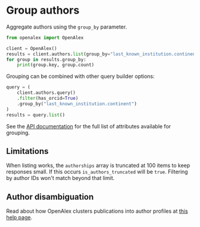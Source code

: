 # Group authors

Aggregate authors using the `group_by` parameter.

```python
from openalex import OpenAlex

client = OpenAlex()
results = client.authors.list(group_by="last_known_institution.continent")
for group in results.group_by:
    print(group.key, group.count)
```

Grouping can be combined with other query builder options:

```python
query = (
    client.authors.query()
    .filter(has_orcid=True)
    .group_by("last_known_institution.continent")
)
results = query.list()
```

See the [API documentation](https://docs.openalex.org/api-entities/authors/group-authors)
for the full list of attributes available for grouping.

## Limitations

When listing works, the `authorships` array is truncated at 100 items to keep
responses small. If this occurs `is_authors_truncated` will be `true`. Filtering
by author IDs won't match beyond that limit.

## Author disambiguation

Read about how OpenAlex clusters publications into author profiles at
[this help page](https://help.openalex.org/hc/en-us/articles/24347048891543-Author-disambiguation).
